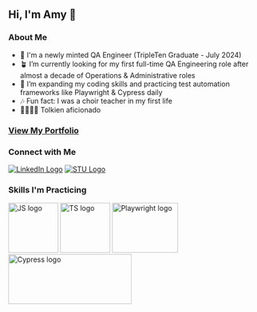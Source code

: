 ## Hi, I'm Amy 👋

### About Me
- :lady_beetle: I'm a newly minted QA Engineer (TripleTen Graduate - July 2024)
- :potted_plant: I’m currently looking for my first full-time QA Engineering role after almost a decade of Operations & Administrative roles
- 🌱 I’m expanding my coding skills and practicing test automation frameworks like Playwright & Cypress daily
- :notes: Fun fact: I was a choir teacher in my first life
- :mage_woman::elf_woman: Tolkien aficionado

### [View My Portfolio](https://ams890.github.io/)

### Connect with Me
[![LinkedIn Logo](https://upload.wikimedia.org/wikipedia/commons/8/81/LinkedIn_icon.svg)](https://www.linkedin.com/in/amyejenkins/)
[![STU Logo](https://assets.skool.com/f/2e1eab90e63f4feea70df5d4d6df71cc/e496aefca18546dd91434765e4143c727c445f8359b64d7c8668217cb0b62695)](https://www.skool.com/@amy-jenkins-6994?g=testers)

### Skills I'm Practicing
<img src="https://upload.wikimedia.org/wikipedia/commons/6/6a/JavaScript-logo.png" alt="JS logo" width="100" height="100"> <img src="https://upload.wikimedia.org/wikipedia/commons/thumb/4/4c/Typescript_logo_2020.svg/240px-Typescript_logo_2020.svg.png" alt="TS logo" width="100" height="100"> <img src="https://seeklogo.com/images/P/playwright-logo-22FA8B9E63-seeklogo.com.png" alt="Playwright logo" width="132" height="100"> <img src="https://www.cypress.io/images/layouts/cypress-logo.svg" alt="Cypress logo" width="247" height="100">

